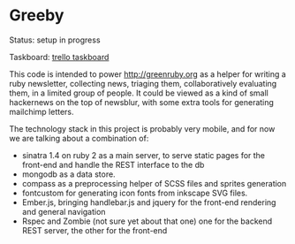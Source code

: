 Greeby
================

Status: setup in progress

Taskboard: [trello taskboard](https://trello.com/board/greeby-platform/513fd48aa7ed906115001a04)

This code is intended to power http://greenruby.org as a helper
for writing a ruby newsletter, collecting news, triaging them,
collaboratively evaluating them, in a limited group of people.
It could be viewed as a kind of small hackernews on the top of newsblur,
with some extra tools for generating mailchimp letters.

The technology stack in this project is probably very mobile,
and for now we are talking about a combination of:

* sinatra 1.4 on ruby 2
  as a main server, to serve static pages for the front-end and
  handle the REST interface to the db
* mongodb
  as a data store.
* compass
  as a preprocessing helper of SCSS files and sprites generation
* fontcustom
  for generating icon fonts from inkscape SVG files.
* Ember.js, bringing handlebar.js and jquery
  for the front-end rendering and general navigation
* Rspec and Zombie (not sure yet about that one)
  one for the backend REST server, the other for the front-end